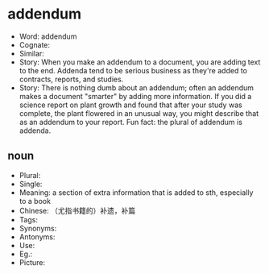 # addendum

- Word: addendum
- Cognate: 
- Similar: 
- Story: When you make an addendum to a document, you are adding text to the end. Addenda tend to be serious business as they're added to contracts, reports, and studies.
- Story: There is nothing dumb about an addendum; often an addendum makes a document "smarter" by adding more information. If you did a science report on plant growth and found that after your study was complete, the plant flowered in an unusual way, you might describe that as an addendum to your report. Fun fact: the plural of addendum is addenda.

## noun

- Plural: 
- Single: 
- Meaning: a section of extra information that is added to sth, especially to a book
- Chinese: （尤指书籍的）补遗，补篇
- Tags: 
- Synonyms: 
- Antonyms: 
- Use: 
- Eg.: 
- Picture: 

